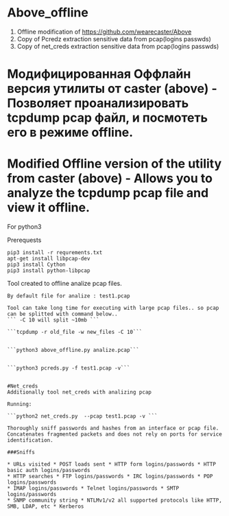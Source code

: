 # Above_offline
1) Offline modification of https://github.com/wearecaster/Above
2) Copy of Pcredz extraction sensitive data from pcap(logins passwds)
3) Copy of net_creds extraction sensitive data from pcap(logins passwds)


# Модифицированная Оффлайн версия утилиты от caster (above) - Позволяет проанализировать tcpdump pcap файл, и посмотеть его в режиме offline.

# Modified Offline version of the utility from caster (above) - Allows you to analyze the tcpdump pcap file and view it offline.

For python3 

Prerequests
```
pip3 install -r requrements.txt
apt-get install libpcap-dev
pip3 install Cython
pip3 install python-libpcap
```

Tool created to offline analize pcap files.
```Executing:
By default file for analize : test1.pcap

Tool can take long time for executing with large pcap files.. so pcap can be splitted with command below.. 
``` -C 10 will split ~10mb ```

```tcpdump -r old_file -w new_files -C 10```


```python3 above_offline.py analize.pcap```


```python3 pcreds.py -f test1.pcap -v```


#Net_creds
Additionally tool net_creds with analizing pcap

Running:

```python2 net_creds.py  --pcap test1.pcap -v ```

Thoroughly sniff passwords and hashes from an interface or pcap file. 
Concatenates fragmented packets and does not rely on ports for service 
identification. 

###Sniffs

* URLs visited * POST loads sent * HTTP form logins/passwords * HTTP basic auth logins/passwords
* HTTP searches * FTP logins/passwords * IRC logins/passwords * POP logins/passwords
* IMAP logins/passwords * Telnet logins/passwords * SMTP logins/passwords
* SNMP community string * NTLMv1/v2 all supported protocols like HTTP, SMB, LDAP, etc * Kerberos

